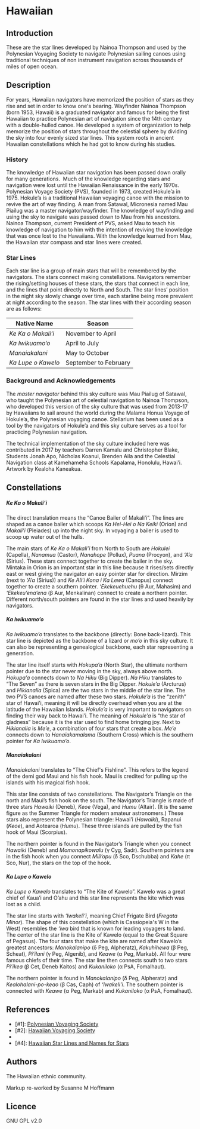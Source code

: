 # Hawaiian

## Introduction

These are the star lines developed by Nainoa Thompson and used by the
Polynesian Voyaging Society to navigate Polynesian sailing canoes using
traditional techniques of non instrument navigation across thousands of miles
of open ocean.

## Description

For years, Hawaiian navigators have memorized the position of stars as they
rise and set in order to know oneʻs bearing. Wayfinder Nainoa Thompson (born
1953, Hawaii) is a graduated navigator and famous for being the first Hawaiian
to practice Polynesian art of navigation since the 14th century with a
double-hulled canoe. He developed a system of organization to help memorize the
position of stars throughout the celestial sphere by dividing the sky into four
evenly sized star lines. This system roots in ancient Hawaiian constellations
which he had got to know during his studies.

### History

The knowledge of Hawaiian star navigation has been passed down orally for many
generations. &nbsp;Much of the knowledge regarding stars and navigation were
lost until the Hawaiian Renaissance in the early 1970s. Polynesian Voyage
Society (PVS), founded in 1973, created Hokule’a in 1975. Hokule’a is a
traditional Hawaiian voyaging canoe with the mission to revive the art of way
finding. A man from Satawal, Micronesia named Mau Piailug was a master
navigator/wayfinder. The knowledge of wayfinding and using the sky to navigate
was passed down to Mau from his ancestors. Nainoa Thompson, current President
of PVS, asked Mau to teach his knowledge of navigation to him with the
intention of reviving the knowledge that was once lost to the Hawaiians. With
the knowledge learned from Mau, the Hawaiian star compass and star lines were
created.

### Star Lines

Each star line is a group of main stars that will be remembered by the
navigators. The stars connect making constellations. Navigators remember the
rising/setting houses of these stars, the stars that connect in each line, and
the lines that point directly to North and South. The star lines’ position in
the night sky slowly change over time, each starline being more prevalent at
night according to the season. The star lines with their according season are
as follows:

| Native Name        | Season               |
|--------------------|----------------------|
| _Ke Ka o Makali‘i_ | November to April    |
| _Ka Iwikuamo‘o_    | April to July        |
| _Manaiakalani_     | May to October       |
| _Ka Lupe o Kawelo_ | September to February|

### Background and Acknowledgements

The _master navigator_ behind this sky culture was Mau Piailug of Satawal, who
taught the Polynesian art of celestial navigation to Nainoa Thompson, who
developed this version of the sky culture that was used from 2013-17 by
Hawaiians to sail around the world during the Malama Honua Voyage of Hokule’a,
the Polynesian voyaging canoe. Stellarium has been used as a tool by the
navigators of Hokule’a and this sky culture serves as a tool for practicing
Polynesian navigation.

The technical implementation of the sky culture included here was contributed
in 2017 by teachers Darren Kamalu and Christopher Blake, Students Jonah Apo,
Nicholas Koanui, Brenden Aila and the Celestial Navigation class at Kamehameha
Schools Kapalama, Honolulu, Hawai’i. Artwork by Kealoha Kaneakua.

## Constellations

##### Ke Ka o Makali’i

The direct translation means the “Canoe Bailer of Makali’i”. The lines are
shaped as a canoe bailer which scoops _Ka Hei-Hei o Na Keiki_ (Orion) and
_Makali’i_ (Pleiades) up into the night sky. In voyaging a bailer is used to
scoop up water out of the hulls.

The main stars of _Ke Ka o Makali’i_ from North to South are _Hokulei_
(Capella), _Nanamua_ (Castor), _Nanahope_ (Pollux), _Puana_ (Procyon), and
_‘A’a_ (Sirius). These stars connect together to create the bailer in the sky.
Mintaka in Orion is an important star in this line because it rises/sets
directly east or west giving the navigator an easy pointer star for direction.
Mirzim (next to _‘A’a_ (Sirius)) and _Ke Ali’i Kona i Ka Lewa_ (Canopus)
connect together to create a southern pointer. _‘Ekekeuehuehu_ (θ Aur, Mahasim)
and _‘Ekekeu’ena’ena_ (β Aur, Menkalinan) connect to create a northern pointer.
Different north/south pointers are found in the star lines and used heavily by
navigators.

##### Ka Iwikuamo’o

_Ka Iwikuamo’o_ translates to the backbone (directly: Bone back-lizard). This
star line is depicted as the backbone of a lizard or _mo’o_ in this sky
culture. It can also be representing a genealogical backbone, each star
representing a generation.

The star line itself starts with _Hokupa’a_ (North Star), the ultimate northern
pointer due to the star never moving in the sky, always above north. _Hokupa’a_
connects down to _Na Hiku_ (Big Dipper). _Na Hiku_ translates to “The Seven” as
there is seven stars in the Big Dipper. _Hokule’a_ (Arcturus) and _Hikianalia_
(Spica) are the two stars in the middle of the star line. The two PVS canoes
are named after these two stars. _Hokule’a_ is the “zenith” star of Hawai’i,
meaning it will be directly overhead when you are at the latitude of the
Hawaiian Islands. _Hokule’a_ is very important to navigators on finding their
way back to Hawai’i. The meaning of _Hokule’a_ is “the star of gladness”
because it is the star used to find home bringing joy. Next to _Hikianalia_ is
_Me’e_, a combination of four stars that create a box. _Me’e_ connects down to
_Hanaiakamalama_ (Southern Cross) which is the southern pointer for _Ka
Iwikuamo’o_.

##### Manaiakalani

_Manaiakalani_ translates to “The Chief's Fishline”. This refers to the legend
of the demi god Maui and his fish hook. Maui is credited for pulling up the
islands with his magical fish hook.

This star line consists of two constellations. The Navigator’s Triangle on the
north and Maui’s fish hook on the south. The Navigator’s Triangle is made of
three stars _Hawaiki_ (Deneb), _Keoe_ (Vega), and _Humu_ (Altair). (It is the
same figure as the Summer Triangle for modern amateur astronomers.) These stars
also represent the Polynesian triangle: Hawai’i (_Hawaiki_), Rapanui (_Keoe_),
and Aotearoa (_Humu_). These three islands are pulled by the fish hook of Maui
(Scorpius).

The northern pointer is found in the Navigator’s Triangle when you connect
_Hawaiki_ (Deneb) and _Momonapikowalu_ (γ Cyg, Sadr). Southern pointers are in
the fish hook when you connect _Mili’opu_ (δ Sco, Dschubba) and _Kahe_ (π Sco,
Nur), the stars on the top of the hook.

##### Ka Lupe o Kawelo

_Ka Lupe o Kawelo_ translates to “The Kite of Kawelo”. Kawelo was a great chief
of Kaua’i and O’ahu and this star line represents the kite which was lost as a
child.

The star line starts with _‘Iwakeli’i_, meaning Chief Frigate Bird (_Fregata
Minor_). The shape of this constellation (which is Cassiopeia's W in the West)
resembles the _‘iwa_ bird that is known for leading voyagers to land. The
center of the star line is the Kite of Kawelo (equal to the Great Square of
Pegasus). The four stars that make the kite are named after Kawelo’s greatest
ancestors: _Manokalanipo_ (δ Peg, Alpheratz), _Kakuhihewa_ (β Peg, Scheat),
_Pi’ilani_ (γ Peg, Algenib), and _Keawe_ (α Peg, Markab). All four were famous
chiefs of their time. The star line then connects south to two stars _Pi’ikea_
(β Cet, Deneb Kaitos) and _Kukaniloko_ (α PsA, Fomalhaut).

The northern pointer is found in _Manokalanipo_ (δ Peg, Alpheratz) and
_Kealohalani-po-keao_ (β Cas, Caph) of _‘Iwakeli’i_. The southern pointer is
connected with _Keawe_ (α Peg, Markab) and _Kukaniloko_ (α PsA, Fomalhaut).

## References

 - [#1]: [Polynesian Voyaging Society](http://hokulea.com)
 - [#2]: [Hawaiian Voyaging Society](http://pvs.kcc.hawaii.edu/ike/hookele/hawaiian_star_lines.html)
 - [#3]: [Imiloa](http://www.imiloahawaii.org/71/star-paths)
 - [#4]: [Hawaiian Star Lines and Names for Stars](http://archive.hokulea.com/ike/hookele/hawaiian_star_lines.html)

## Authors

The Hawaiian ethnic community.

Markup re-worked by Susanne M Hoffmann

## Licence

GNU GPL v2.0
